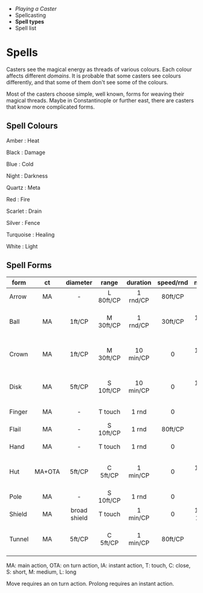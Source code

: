 
<!-- .margin.compass -->
* _Playing a Caster_
* Spellcasting
* **Spell types**
* Spell list



# Spells

Casters see the magical energy as threads of various colours. Each colour affects different _domains_. It is probable that some casters see colours differently, and that some of them don't see some of the colours.

Most of the casters choose simple, well known, forms for weaving their magical threads. Maybe in Constantinople or further east, there are casters that know more complicated forms.

## Spell Colours

<!-- .colours -->
Amber
: Heat

Black
: Damage

Blue
: Cold

Night
: Darkness

Quartz
: Meta

Red
: Fire

Scarlet
: Drain

Silver
: Fence

Turquoise
: Healing

White
: Light


## Spell Forms

| form   | ct     | diameter     | range     | duration  | speed/rnd | move        | prolong                          |
|--------|:------:|:------------:|:---------:|:---------:|:---------:|:-----------:|:--------------------------------:|
| Arrow  | MA     | -            | L 80ft/CP | 1 rnd/CP  | 80ft/CP   | -           | -                                |
| Ball   | MA     | 1ft/CP       | M 30ft/CP | 1 rnd/CP  | 30ft/CP   | 1 CP, 5 ft  | < lvl * 10ft, 1 CP, 1 rnd |
| Crown  | MA     | 1ft/CP       | M 30ft/CP | 10 min/CP | 0         | 1 CP, 5 ft  | < lvl * 10ft, 1 CP, 1 min |
| Disk   | MA     | 5ft/CP       | S 10ft/CP | 10 min/CP | 0         | 1 CP, 5 ft  | < lvl * 10ft, 1 CP, 1 min |
| Finger | MA     | -            | T touch   | 1 rnd     | 0         | -           | 1 CP, 1 rnd                      |
| Flail  | MA     | -            | S 10ft/CP | 1 rnd     | 80ft/CP   | -           | -                                |
| Hand   | MA     | -            | T touch   | 1 rnd     | 0         | -           | 1 CP, 1 rnd                      |
| Hut    | MA+OTA | 5ft/CP       | C 5ft/CP  | 1 min/CP  | 0         | 1 CP, 5 ft  | < lvl * 10ft, 1 CP, 1 min |
| Pole   | MA     | -            | S 10ft/CP | 1 rnd     | 0         | -           | 1 CP, 1 rnd                      |
| Shield | MA     | broad shield | T touch   | 1 min/CP  | 0         | 1 CP, 10 ft | 1 CP, 1 min                      |
| Tunnel | MA     | 5ft/CP       | C 5ft/CP  | 1 min/CP  | 80ft/CP   | no          | < lvl * 10ft, 1 CP, 1 min |

MA: main action, OTA: on turn action, IA: instant action, T: touch, C: close, S: short, M: medium, L: long

Move requires an on turn action. Prolong requires an instant action.

